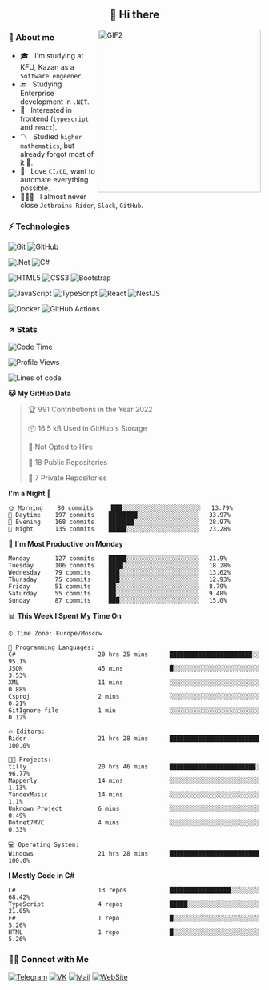 <h2 align="center">👋 Hi there</h1>
<img align="right" alt="GIF2" src="https://user-images.githubusercontent.com/77479370/183249372-b46e9216-d622-4f3a-ad67-84b1a2c3049c.gif" width="325"/>


<h3>🧐 About me</h3>

- 🎓 &nbsp; I'm studying at KFU, Kazan as a `Software engeener`.
- 🔙 &nbsp; Studying Enterprise development in `.NET`.
- 💠 &nbsp; Interested in frontend (`typescript` and `react`).
- 〽️ &nbsp; Studied `higher mathematics`, but already forgot most of it 🤪.
- 💚 &nbsp; Love `CI/CD`, want to automate everything possible.
- 👨🏻‍💻 &nbsp; I almost never close `Jetbrains Rider`, `Slack`, `GitHub`. 


<h3>⚡ Technologies</h3>

![Git](https://img.shields.io/badge/git-%23F05033.svg?style=for-the-badge&logo=git&logoColor=white)
![GitHub](https://img.shields.io/badge/GitHub-100000?style=for-the-badge&logo=github&logoColor=white)

![.Net](https://img.shields.io/badge/.NET-5C2D91?style=for-the-badge&logo=.net&logoColor=white)
![C#](https://img.shields.io/badge/c%23-%23239120.svg?style=for-the-badge&logo=c-sharp&logoColor=white)

![HTML5](https://img.shields.io/badge/html5-%23E34F26.svg?style=for-the-badge&logo=html5&logoColor=white)
![CSS3](https://img.shields.io/badge/css3-%231572B6.svg?style=for-the-badge&logo=css3&logoColor=white)
![Bootstrap](https://img.shields.io/badge/Bootstrap-563D7C?style=for-the-badge&logo=bootstrap&logoColor=white)

![JavaScript](https://img.shields.io/badge/javascript-%23323330.svg?style=for-the-badge&logo=javascript&logoColor=%23F7DF1E)
![TypeScript](https://img.shields.io/badge/typescript-%23007ACC.svg?style=for-the-badge&logo=typescript&logoColor=white)
![React](https://img.shields.io/badge/react-%2320232a.svg?style=for-the-badge&logo=react&logoColor=%2361DAFB)
![NestJS](https://img.shields.io/badge/nestjs-E0234E?style=for-the-badge&logo=nestjs&logoColor=white)

![Docker](https://img.shields.io/badge/docker-%230db7ed.svg?style=for-the-badge&logo=docker&logoColor=white)
![GitHub Actions](https://img.shields.io/badge/github%20actions-%232671E5.svg?style=for-the-badge&logo=githubactions&logoColor=white)


<h3>↗️ Stats</h3>


<!--START_SECTION:waka-->
![Code Time](http://img.shields.io/badge/Code%20Time-498%20hrs%2058%20mins-blue)

![Profile Views](http://img.shields.io/badge/Profile%20Views-2-blue)

![Lines of code](https://img.shields.io/badge/From%20Hello%20World%20I%27ve%20Written-480%20Thousand%20lines%20of%20code-blue)

**🐱 My GitHub Data** 

> 🏆 991 Contributions in the Year 2022
 > 
> 📦 16.5 kB Used in GitHub's Storage 
 > 
> 🚫 Not Opted to Hire
 > 
> 📜 18 Public Repositories 
 > 
> 🔑 7 Private Repositories  
 > 
**I'm a Night 🦉** 

```text
🌞 Morning    80 commits     ███░░░░░░░░░░░░░░░░░░░░░░   13.79% 
🌆 Daytime    197 commits    ████████░░░░░░░░░░░░░░░░░   33.97% 
🌃 Evening    168 commits    ███████░░░░░░░░░░░░░░░░░░   28.97% 
🌙 Night      135 commits    █████░░░░░░░░░░░░░░░░░░░░   23.28%

```
📅 **I'm Most Productive on Monday** 

```text
Monday       127 commits    █████░░░░░░░░░░░░░░░░░░░░   21.9% 
Tuesday      106 commits    ████░░░░░░░░░░░░░░░░░░░░░   18.28% 
Wednesday    79 commits     ███░░░░░░░░░░░░░░░░░░░░░░   13.62% 
Thursday     75 commits     ███░░░░░░░░░░░░░░░░░░░░░░   12.93% 
Friday       51 commits     ██░░░░░░░░░░░░░░░░░░░░░░░   8.79% 
Saturday     55 commits     ██░░░░░░░░░░░░░░░░░░░░░░░   9.48% 
Sunday       87 commits     ███░░░░░░░░░░░░░░░░░░░░░░   15.0%

```


📊 **This Week I Spent My Time On** 

```text
⌚︎ Time Zone: Europe/Moscow

💬 Programming Languages: 
C#                       20 hrs 25 mins      ███████████████████████░░   95.1% 
JSON                     45 mins             █░░░░░░░░░░░░░░░░░░░░░░░░   3.53% 
XML                      11 mins             ░░░░░░░░░░░░░░░░░░░░░░░░░   0.88% 
Csproj                   2 mins              ░░░░░░░░░░░░░░░░░░░░░░░░░   0.21% 
GitIgnore file           1 min               ░░░░░░░░░░░░░░░░░░░░░░░░░   0.12%

🔥 Editors: 
Rider                    21 hrs 28 mins      █████████████████████████   100.0%

🐱‍💻 Projects: 
tilly                    20 hrs 46 mins      ████████████████████████░   96.77% 
Mapperly                 14 mins             ░░░░░░░░░░░░░░░░░░░░░░░░░   1.13% 
YandexMusic              14 mins             ░░░░░░░░░░░░░░░░░░░░░░░░░   1.1% 
Unknown Project          6 mins              ░░░░░░░░░░░░░░░░░░░░░░░░░   0.49% 
Dotnet7MVC               4 mins              ░░░░░░░░░░░░░░░░░░░░░░░░░   0.33%

💻 Operating System: 
Windows                  21 hrs 28 mins      █████████████████████████   100.0%

```

**I Mostly Code in C#** 

```text
C#                       13 repos            █████████████████░░░░░░░░   68.42% 
TypeScript               4 repos             █████░░░░░░░░░░░░░░░░░░░░   21.05% 
F#                       1 repo              █░░░░░░░░░░░░░░░░░░░░░░░░   5.26% 
HTML                     1 repo              █░░░░░░░░░░░░░░░░░░░░░░░░   5.26%

```



<!--END_SECTION:waka-->


<h3> 🤝🏻 Connect with Me </h3>

[![Telegram](https://img.shields.io/badge/Telegram-2CA5E0?style=for-the-badge&logo=telegram&logoColor=white)](https://t.me/ASLipatov)
[![VK](https://img.shields.io/badge/вконтакте-%232E87FB.svg?&style=for-the-badge&logo=vk&logoColor=white)](https://vk.com/lipatov.alexander)
[![Mail](https://img.shields.io/badge/Email-red?&style=for-the-badge&logo=Mail.Ru)](mailto:lipatov.work@bk.ru)
[![WebSite](https://img.shields.io/badge/-lipatovalexander.github.io-green?style=for-the-badge)](https://lipatovalexander.github.io)

